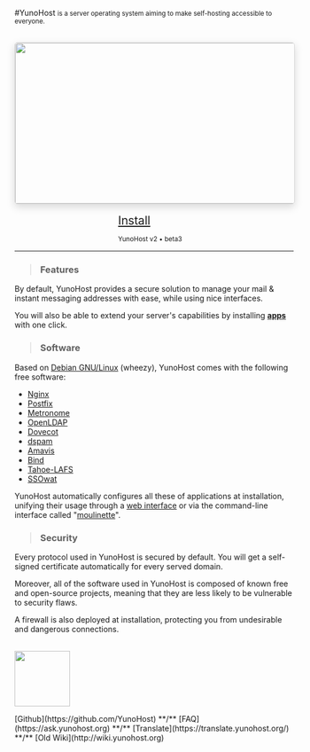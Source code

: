 #YunoHost <small>is a server operating system aiming to make self-hosting accessible to everyone.</small>

<br />

<div style="width: 100%; height: 290px; overflow: hidden; border-radius: 5px; border: 1px solid rgba(0,0,0,0.15); box-shadow: 0 5px 15px rgba(0,0,0,0.15);">
<img style="width: 100%; min-width: 580px;" src="http://pix.toile-libre.org/upload/original/1388434791.jpg" />
</div>

<br />

<div class="text-center" style="width: 23%; min-width: 130px; margin: 0 auto;">
<a class="btn btn-primary btn-lg btn-block"  style="font-size: 1.5em" href="/install">Install</a>
<p class="text-muted text-center"><small>YunoHost v2 • beta3</small></p>
</div>

<hr />

<h3><blockquote>Features</blockquote></h3>

By default, YunoHost provides a secure solution to manage your mail & instant messaging addresses with ease, while using nice interfaces. 

You will also be able to extend your server's capabilities by installing [**apps**](/apps) with one click.

<h3><blockquote>Software</blockquote></h3>

Based on [Debian GNU/Linux](http://www.debian.org/index.en.html) (wheezy), YunoHost comes with the following free software:

* [Nginx](http://nginx.org/)
* [Postfix](http://www.postfix.org/)
* [Metronome](http://www.lightwitch.org/metronome)
* [OpenLDAP](http://www.openldap.org/)
* [Dovecot](http://www.dovecot.org/)
* [dspam](http://nuclearelephant.com/)
* [Amavis](http://amavis.org/)
* [Bind](https://www.isc.org/downloads/bind/)
* [Tahoe-LAFS](https://tahoe-lafs.org/trac/tahoe-lafs)
* [SSOwat](https://github.com/Kloadut/SSOwat)

YunoHost automatically configures all these of applications at installation, unifying their usage through a [web interface](/admin) or via the command-line interface called "[moulinette](/moulinette)".

<h3><blockquote>Security</blockquote></h3>

Every protocol used in YunoHost is secured by default. You will get a self-signed certificate automatically for every served domain.

Moreover, all of the software used in YunoHost is composed of known free and open-source projects, meaning that they are less likely to be vulnerable to security flaws.

A firewall is also deployed at installation, protecting you from undesirable and dangerous connections.


<br>

<div class="text-center">
<img style="width: 100px" src="http://pix.toile-libre.org/upload/original/1386012810.png" />

<p markdown="1">
[Github](https://github.com/YunoHost) **/** [FAQ](https://ask.yunohost.org) **/** [Translate](https://translate.yunohost.org/) **/** [Old Wiki](http://wiki.yunohost.org)
</p>
</div>

<script type="text/javascript">
    jQuery.ajaxSetup({cache: true});
    jQuery.getScript("https://doc.yunohost.org/jappix-en.js", function() {
      MINI_GROUPCHATS = ["support@conference.yunohost.org"];
      HOST_ANONYMOUS = "yunohost.org";
      HOST_MUC = "conference.yunohost.org";
      HOST_BOSH = "http://yunohost.org/http-bind/";
      HOST_BOSH_MINI = "http://yunohost.org/http-bind/";
      LOCK_HOST = 'on';
      MINI_ANIMATE = true;
      MINI_ANONYMOUS = true;
      launchMini(false, true, 'yunohost.org');
    });
    $("#edit").hide();
</script>

